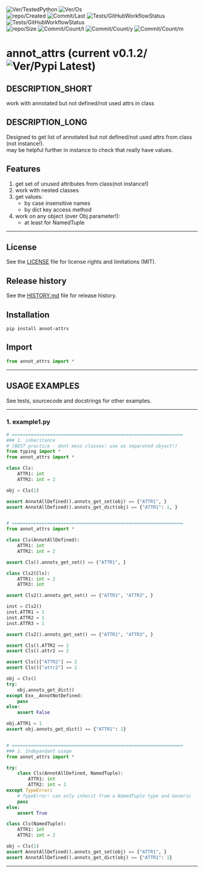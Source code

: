 ![Ver/TestedPython](https://img.shields.io/pypi/pyversions/annot_attrs)
![Ver/Os](https://img.shields.io/badge/os_development-Windows-blue)  
![repo/Created](https://img.shields.io/github/created-at/centroid457/annot_attrs)
![Commit/Last](https://img.shields.io/github/last-commit/centroid457/annot_attrs)
![Tests/GitHubWorkflowStatus](https://github.com/centroid457/annot_attrs/actions/workflows/test_linux.yml/badge.svg)
![Tests/GitHubWorkflowStatus](https://github.com/centroid457/annot_attrs/actions/workflows/test_windows.yml/badge.svg)  
![repo/Size](https://img.shields.io/github/repo-size/centroid457/annot_attrs)
![Commit/Count/t](https://img.shields.io/github/commit-activity/t/centroid457/annot_attrs)
![Commit/Count/y](https://img.shields.io/github/commit-activity/y/centroid457/annot_attrs)
![Commit/Count/m](https://img.shields.io/github/commit-activity/m/centroid457/annot_attrs)

# annot_attrs (current v0.1.2/![Ver/Pypi Latest](https://img.shields.io/pypi/v/annot_attrs?label=pypi%20latest))

## DESCRIPTION_SHORT
work with annotated but not defined/not used attrs in class

## DESCRIPTION_LONG
Designed to get list of annotated but not defined/not used attrs from class (not instance!).  
    may be helpful further in instance to check that really have values.


## Features
1. get set of unused attributes from class(not instance!)  
2. work with nested classes  
3. get values:  
	- by case insensitive names  
	- by dict key access method  
4. work on any object (over Obj parameter!):  
	- at least for NamedTuple  


********************************************************************************
## License
See the [LICENSE](LICENSE) file for license rights and limitations (MIT).


## Release history
See the [HISTORY.md](HISTORY.md) file for release history.


## Installation
```commandline
pip install annot-attrs
```


## Import
```python
from annot_attrs import *
```


********************************************************************************
## USAGE EXAMPLES
See tests, sourcecode and docstrings for other examples.  

------------------------------
### 1. example1.py
```python
# ===============================================================
### 1. inheritance
# (BEST practice - dont mess classes! use as separated object!)
from typing import *
from annot_attrs import *

class Cls:
    ATTR1: int
    ATTR2: int = 2

obj = Cls(1)

assert AnnotAllDefined().annots_get_set(obj) == {"ATTR1", }
assert AnnotAllDefined().annots_get_dict(obj) == {"ATTR1": 1, }


# ===============================================================
from annot_attrs import *

class Cls(AnnotAllDefined):
    ATTR1: int
    ATTR2: int = 2

assert Cls().annots_get_set() == {"ATTR1", }

class Cls2(Cls):
    ATTR1: int = 2
    ATTR3: int

assert Cls2().annots_get_set() == {"ATTR1", "ATTR3", }

inst = Cls2()
inst.ATTR1 = 1
inst.ATTR2 = 1
inst.ATTR3 = 1

assert Cls2().annots_get_set() == {"ATTR1", "ATTR3", }

assert Cls().ATTR2 == 2
assert Cls().attr2 == 2

assert Cls()["ATTR2"] == 2
assert Cls()["attr2"] == 2

obj = Cls()
try:
    obj.annots_get_dict()
except Exx__AnnotNotDefined:
    pass
else:
    assert False

obj.ATTR1 = 1
assert obj.annots_get_dict() == {"ATTR1": 1}


# ===============================================================
### 2. Indepandant usage
from annot_attrs import *

try:
    class Cls(AnnotAllDefined, NamedTuple):
        ATTR1: int
        ATTR2: int = 2
except TypeError:
    # TypeError: can only inherit from a NamedTuple type and Generic
    pass
else:
    assert True

class Cls(NamedTuple):
    ATTR1: int
    ATTR2: int = 2

obj = Cls(1)
assert AnnotAllDefined().annots_get_set(obj) == {"ATTR1", }
assert AnnotAllDefined().annots_get_dict(obj) == {"ATTR1": 1}
```

********************************************************************************
